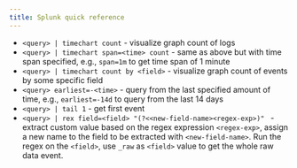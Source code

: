 ```yaml
---
title: Splunk quick reference
---
```


- `<query> | timechart count` - visualize graph count of logs
- `<query> | timechart span=<time> count` - same as above but with time span specified, e.g., `span=1m` to get time span of 1 minute
- `<query> | timechart count by <field>`  - visualize graph count of events by some specific field
- `<query> earliest=-<time>` - query from the last specified amount of time, e.g., `earliest=-14d` to query from the last 14 days
- `<query> | tail 1` - get first event
- `<query> | rex field=<field> "(?<<new-field-name><regex-exp>)" ` - extract custom value based on the regex expression `<regex-exp>`, assign a new name to the field to be extracted with `<new-field-name>`. Run the regex on the `<field>`, use `_raw`  as `<field>` value to get the whole raw data event.